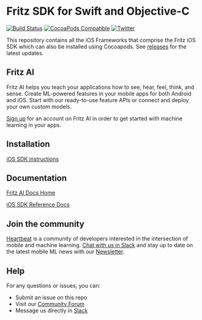 Fritz SDK for Swift and Objective-C
===================================

[![Build Status](https://app.bitrise.io/app/dc5257678b56fb7b/status.svg?token=SKEIdD52UbujsZb4wsiCwQ&branch=master)](https://app.bitrise.io/app/dc5257678b56fb7b)
[![CocoaPods Compatible](https://img.shields.io/cocoapods/v/Fritz.svg)](https://img.shields.io/cocoapods/v/Fritz.svg)
[![Twitter](https://img.shields.io/badge/twitter-@fritzlabs-blue.svg?style=flat)](http://twitter.com/fritzlabs)

This repository contains all the iOS Frameworks that comprise the Fritz iOS SDK which can also be installed using Cocoapods. See [releases](https://github.com/fritzlabs/swift-framework/releases) for the latest updates.

## Fritz AI

Fritz AI helps you teach your applications how to see, hear, feel, think, and sense. Create ML-powered features in your mobile apps for both Android and iOS. Start with our ready-to-use feature APIs or connect and deploy your own custom models.

[Sign up](https://www.fritz.ai/pricing/?utm_source=github&utm_campaign=swift-framework) for an account on Fritz AI in order to get started with machine learning in your apps.

## Installation

[iOS SDK instructions](https://docs.fritz.ai/develop/overview/?utm_source=github&utm_campaign=swift-framework/#ios)

## Documentation

[Fritz AI Docs Home](https://docs.fritz.ai/?utm_source=github&utm_campaign=swift-framework)

[iOS SDK Reference Docs](https://api-reference.fritz.ai/iOS/latest/index.html?utm_source=github&utm_campaign=swift-framework)

## Join the community
[Heartbeat](https://heartbeat.fritz.ai/?utm_source=github&utm_campaign=swift-framework) is a community of developers interested in the intersection of mobile and machine learning. [Chat with us in Slack](https://www.fritz.ai/slack?utm_source=github&utm_campaign=swift-framework) and stay up to date on the latest mobile ML news with our [Newsletter](https://www.fritz.ai/newsletter?utm_source=github&utm_campaign=swift-framework).

## Help
For any questions or issues, you can:
- Submit an issue on this repo
- Visit our [Community Forum](https://support.fritz.ai/?utm_source=github&utm_campaign=swift-framework)
- Message us directly in [Slack](https://www.fritz.ai/slack?utm_source=github&utm_campaign=swift-framework)
